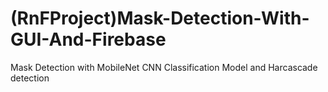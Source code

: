 # (RnFProject)Mask-Detection-With-GUI-And-Firebase
Mask Detection with MobileNet CNN Classification Model and Harcascade detection
